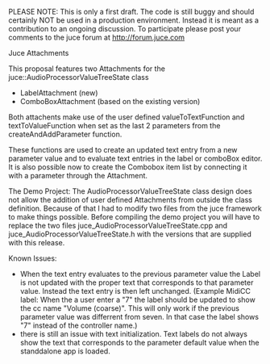 PLEASE NOTE: This is only a first draft. The code is still buggy and should certainly NOT be used in a production environment. Instead it is meant as a contribution to an ongoing discussion.
To participate please post your comments to the juce forum at http://forum.juce.com

Juce Attachments

This proposal features two Attachments for the juce::AudioProcessorValueTreeState class
- LabelAttachment (new)
- ComboBoxAttachment (based on the existing version)

Both attachents make use of the user defined valueToTextFunction and textToValueFunction when set as the last 2 parameters from the createAndAddParameter function.

These functions are used to create an updated text entry from a new parameter value and to evaluate text entries in the label or comboBox editor.
It is also possible now to create the Combobox item list by connecting it with a parameter through the Attachment.

The Demo Project:
The AudioProcessorValueTreeState class design does not allow the addition of user defined Attachments from outside the class definition. Because of that I had to modify two files from the juce framework to make things possible.
Before compiling the demo project you will have to replace the two files juce_AudioProcessorValueTreeState.cpp and juce_AudioProcessorValueTreeState.h
with the versions that are supplied with this release.

Known Issues:
- When the text entry evaluates to the previous parameter value the Label is not updated with the proper text that corresponds to that parameter value. 
Instead the text entry is then left unchanged.
(Example MidiCC label: When the a user enter a "7" the label should be updated to show the cc name "Volume (coarse)". This will only work if the previous parameter value was differrent from seven. In that case the label shows "7" instead of the controller name.)
- there is still an issue with text initialization. Text labels do not always show the text that corresponds to the parameter default value when the standdalone app is loaded. 
 
